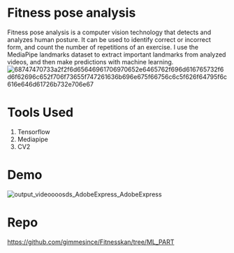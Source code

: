 # Fitness pose analysis
Fitness pose analysis is a computer vision technology that detects and analyzes human posture. It can be used to identify correct or incorrect form, and count the number of repetitions of an exercise. I use the MediaPipe landmarks dataset to extract important landmarks from analyzed videos, and then make predictions with machine learning.
![68747470733a2f2f6d65646961706970652e6465762f696d616765732f6d6f62696c652f706f73655f747261636b696e675f66756c6c5f626f64795f6c616e646d61726b732e706e67](https://github.com/lavafern/ML_PORTOFOLIO/assets/84871704/9f206ceb-a72f-4e5b-90af-d9db92373fd3)


# Tools Used
1. Tensorflow
2. Mediapipe
3. CV2

# Demo
![output_videoooosds_AdobeExpress_AdobeExpress](https://github.com/lavafern/ML_PORTOFOLIO/assets/84871704/71d1081c-15cf-4216-bab5-7cbd1b64588d)


# Repo
https://github.com/gimmesince/Fitnesskan/tree/ML_PART


